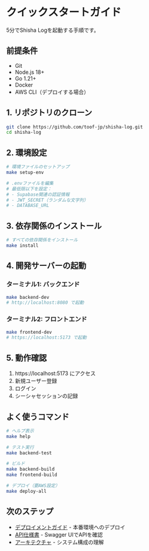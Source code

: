# クイックスタートガイド

5分でShisha Logを起動する手順です。

## 前提条件

- Git
- Node.js 18+
- Go 1.21+
- Docker
- AWS CLI（デプロイする場合）

## 1. リポジトリのクローン

```bash
git clone https://github.com/toof-jp/shisha-log.git
cd shisha-log
```

## 2. 環境設定

```bash
# 環境ファイルのセットアップ
make setup-env

# .envファイルを編集
# 最低限以下を設定：
# - Supabase関連の認証情報
# - JWT_SECRET（ランダムな文字列）
# - DATABASE_URL
```

## 3. 依存関係のインストール

```bash
# すべての依存関係をインストール
make install
```

## 4. 開発サーバーの起動

### ターミナル1: バックエンド
```bash
make backend-dev
# http://localhost:8080 で起動
```

### ターミナル2: フロントエンド
```bash
make frontend-dev
# https://localhost:5173 で起動
```

## 5. 動作確認

1. https://localhost:5173 にアクセス
2. 新規ユーザー登録
3. ログイン
4. シーシャセッションの記録

## よく使うコマンド

```bash
# ヘルプ表示
make help

# テスト実行
make backend-test

# ビルド
make backend-build
make frontend-build

# デプロイ（要AWS設定）
make deploy-all
```

## 次のステップ

- [デプロイメントガイド](DEPLOYMENT.md) - 本番環境へのデプロイ
- [API仕様書](http://localhost:8080/swagger/index.html) - Swagger UIでAPIを確認
- [アーキテクチャ](ARCHITECTURE.md) - システム構成の理解